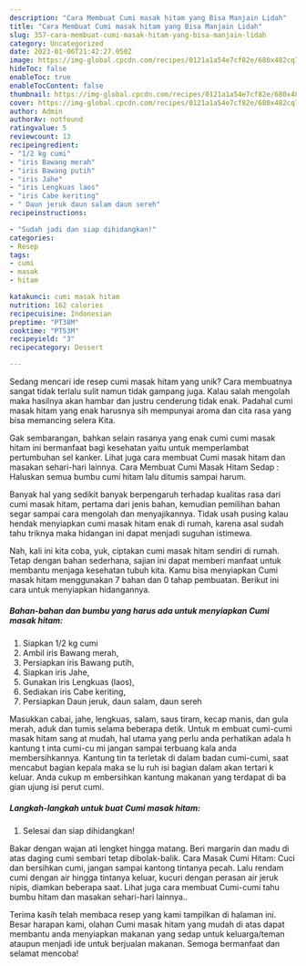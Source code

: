 ```yaml
---
description: "Cara Membuat Cumi masak hitam yang Bisa Manjain Lidah"
title: "Cara Membuat Cumi masak hitam yang Bisa Manjain Lidah"
slug: 357-cara-membuat-cumi-masak-hitam-yang-bisa-manjain-lidah
category: Uncategorized
date: 2023-01-06T21:42:27.050Z
image: https://img-global.cpcdn.com/recipes/0121a1a54e7cf82e/680x482cq70/cumi-masak-hitam-foto-resep-utama.jpg
hideToc: false
enableToc: true
enableTocContent: false
thumbnail: https://img-global.cpcdn.com/recipes/0121a1a54e7cf82e/680x482cq70/cumi-masak-hitam-foto-resep-utama.jpg
cover: https://img-global.cpcdn.com/recipes/0121a1a54e7cf82e/680x482cq70/cumi-masak-hitam-foto-resep-utama.jpg
author: Admin
authorAv: notfound
ratingvalue: 5
reviewcount: 13
recipeingredient:
- "1/2 kg cumi"
- "iris Bawang merah"
- "iris Bawang putih"
- "iris Jahe"
- "iris Lengkuas laos"
- "iris Cabe keriting"
- " Daun jeruk daun salam daun sereh"
recipeinstructions:

- "Sudah jadi dan siap dihidangkan!"
categories:
- Resep
tags:
- cumi
- masak
- hitam

katakunci: cumi masak hitam 
nutrition: 162 calories
recipecuisine: Indonesian
preptime: "PT38M"
cooktime: "PT53M"
recipeyield: "3"
recipecategory: Dessert

---
```





Sedang mencari ide resep cumi masak hitam yang unik? Cara membuatnya sangat tidak terlalu sulit namun tidak gampang juga. Kalau salah mengolah maka hasilnya akan hambar dan justru cenderung tidak enak. Padahal cumi masak hitam yang enak harusnya sih mempunyai aroma dan cita rasa yang bisa memancing selera Kita.





Gak sembarangan, bahkan selain rasanya yang enak cumi cumi masak hitam ini bermanfaat bagi kesehatan yaitu untuk memperlambat pertumbuhan sel kanker. Lihat juga cara membuat Cumi masak hitam dan masakan sehari-hari lainnya. Cara Membuat Cumi Masak Hitam Sedap : Haluskan semua bumbu cumi hitam lalu ditumis sampai harum.

Banyak hal yang sedikit banyak berpengaruh terhadap kualitas rasa dari cumi masak hitam, pertama dari jenis bahan, kemudian pemilihan bahan segar sampai cara mengolah dan menyajikannya. Tidak usah pusing kalau hendak menyiapkan cumi masak hitam enak di rumah, karena asal sudah tahu triknya maka hidangan ini dapat menjadi suguhan istimewa.






Nah, kali ini kita coba, yuk, ciptakan cumi masak hitam sendiri di rumah. Tetap dengan bahan sederhana, sajian ini dapat memberi manfaat untuk membantu menjaga kesehatan tubuh kita. Kamu bisa menyiapkan Cumi masak hitam menggunakan 7 bahan dan 0 tahap pembuatan. Berikut ini cara untuk menyiapkan hidangannya.

<!--inarticleads1-->

##### Bahan-bahan dan bumbu yang harus ada untuk menyiapkan Cumi masak hitam:

1. Siapkan 1/2 kg cumi
1. Ambil iris Bawang merah,
1. Persiapkan iris Bawang putih,
1. Siapkan iris Jahe,
1. Gunakan iris Lengkuas (laos),
1. Sediakan iris Cabe keriting,
1. Persiapkan  Daun jeruk, daun salam, daun sereh


Masukkan cabai, jahe, lengkuas, salam, saus tiram, kecap manis, dan gula merah, aduk dan tumis selama beberapa detik. Untuk m embuat cumi-cumi masak hitam sang at mudah, hal utama yang perlu anda perhatikan adala h kantung t inta cumi-cu mi jangan sampai terbuang kala anda membersihkannya. Kantung tin ta terletak di dalam badan cumi-cumi, saat mencabut bagian kepala maka se lu ruh isi bagian dalam akan tertari k keluar. Anda cukup m embersihkan kantung makanan yang terdapat di ba gian ujung isi perut cumi. 

<!--inarticleads2-->

##### Langkah-langkah untuk buat Cumi masak hitam:


1. Selesai dan siap dihidangkan!

Bakar dengan wajan ati lengket hingga matang. Beri margarin dan madu di atas daging cumi sembari tetap dibolak-balik. Cara Masak Cumi Hitam: Cuci dan bersihkan cumi, jangan sampai kantong tintanya pecah. Lalu rendam cumi dengan air hingga tintanya keluar, kucuri dengan perasan air jeruk nipis, diamkan beberapa saat. Lihat juga cara membuat Cumi-cumi tahu bumbu hitam dan masakan sehari-hari lainnya.. 

Terima kasih telah membaca resep yang kami tampilkan di halaman ini. Besar harapan kami, olahan Cumi masak hitam yang mudah di atas dapat membantu anda menyiapkan makanan yang sedap untuk keluarga/teman ataupun menjadi ide untuk berjualan makanan. Semoga bermanfaat dan selamat mencoba!
